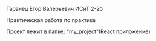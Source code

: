 Таранец Егор Валерьевич ИСиТ 2-2б

Практическая работа по практике

Проект лежит в папке: "my_project"(React приложение)